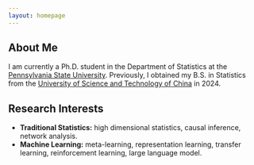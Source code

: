 ```yaml
---
layout: homepage
---
```


## About Me

I am currently a Ph.D. student in the Department of Statistics at the [Pennsylvania State University](https://www.psu.edu). Previously, I obtained my B.S. in Statistics from the [University of Science and Technology of China](https://en.ustc.edu.cn/) in 2024.

## Research Interests

- **Traditional Statistics:** high dimensional statistics, causal inference, network analysis.
- **Machine Learning:** meta-learning, representation learning, transfer learning, reinforcement learning, large language model.
<div style="display:none">
## News

- **[Feb. 2020]** Our paper about incremental learning is accepted to CVPR 2020.
- **[Feb. 2020]** We will host the ACM Multimedia Asia 2020 conference in Singapore!
- **[Sept. 2019]** Our paper about few-shot learning is accepted to NeurIPS 2019.
- **[Mar. 2019]** Our paper about few-shot learning is accepted to CVPR 2019.

{% include_relative _includes/publications.md %}

{% include_relative _includes/services.md %}
</div>
